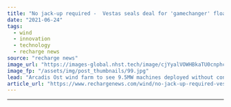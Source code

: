 ```yaml
---
title: "No jack-up required -  Vestas seals deal for 'gamechanger' floating wind turbine installation"
date: "2021-06-24"
tags: 
  - wind
  - innovation
  - technology
  - recharge news
source: "recharge news"
image_url: "https://images-global.nhst.tech/image/cjYyalVOWHBkaTU0cnphcFR4K0tTWkNBUFJybW1YR3hrL1dWWmxIT0FnTT0=/nhst/binary/3b0e2faacf0b662486d76324c0d7590e"
image_fp: "/assets/img/post_thumbnails/99.jpg"
lead: "Arcadis Ost wind farm to see 9.5MW machines deployed without conventional vessel to keep clear of seabed issues"
article_url: "https://www.rechargenews.com/wind/no-jack-up-required-vestas-seals-deal-for-gamechanger-floating-wind-turbine-installation/2-1-1030429"
---
```


---
